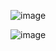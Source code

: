 ![image](https://user-images.githubusercontent.com/60442877/226512531-4b7fe3b3-0a52-4532-93a0-79a45ab9bc9e.png)

![image](https://user-images.githubusercontent.com/60442877/226512553-197bba45-6799-4dcf-8e33-a71bff4748e4.png)
